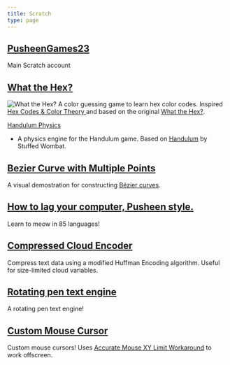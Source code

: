 ```yaml
---
title: Scratch
type: page
---
```



[PusheenGames23](https://scratch.mit.edu/users/PusheenGames23/)
-----------
Main Scratch account

[What the Hex?](https://scratch.mit.edu/projects/255311389/)
-
![What the Hex?](https://uploads.scratch.mit.edu/get_image/project/255311389_480x360.png)
A color guessing game to learn hex color codes. Inspired [Hex Codes & Color Theory
](https://www.youtube.com/watch?v=xlRiLSDdqcY) and based on the original [What the Hex?](http://yizzle.com/whatthehex/).

[Handulum Physics](https://scratch.mit.edu/projects/311056907/)
- A physics engine for the Handulum game. Based on [Handulum](http://uploads.ungrounded.net/alternate/1263000/1263490_alternate_71105_r9.zip/) by Stuffed Wombat.

[Bezier Curve with Multiple Points](https://scratch.mit.edu/projects/206380452/)
-
A visual demostration for constructing [Bézier curves](https://javascript.info/bezier-curve).

[How to lag your computer, Pusheen style.](https://scratch.mit.edu/projects/41853952/)
-
Learn to meow in 85 languages!

[Compressed Cloud Encoder](https://scratch.mit.edu/projects/238658861/)
-
Compress text data using a modified Huffman Encoding algorithm. Useful for size-limited cloud variables. 

[Rotating pen text engine](https://scratch.mit.edu/projects/204166214/)
-
A rotating pen text engine!

[Custom Mouse Cursor](https://scratch.mit.edu/projects/315369204/)
-
Custom mouse cursors! Uses [Accurate Mouse XY Limit Workaround](https://scratch.mit.edu/projects/314585546/) to work offscreen. 